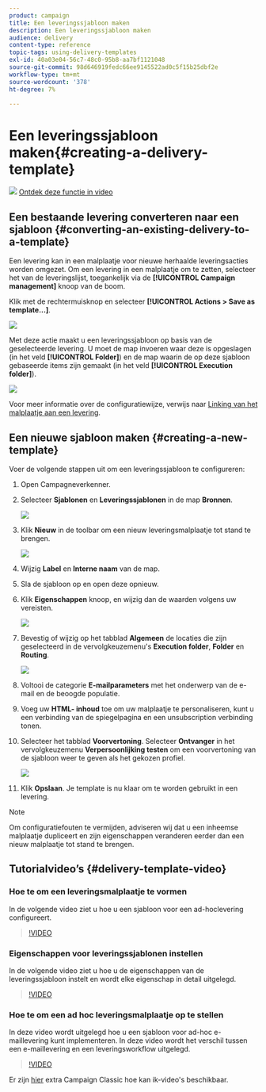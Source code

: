 ```yaml
---
product: campaign
title: Een leveringssjabloon maken
description: Een leveringssjabloon maken
audience: delivery
content-type: reference
topic-tags: using-delivery-templates
exl-id: 40a03e04-56c7-48c0-95b8-aa7bf1121048
source-git-commit: 98d646919fedc66ee9145522ad0c5f15b25dbf2e
workflow-type: tm+mt
source-wordcount: '378'
ht-degree: 7%

---
```


# Een leveringssjabloon maken{#creating-a-delivery-template}

![](assets/do-not-localize/how-to-video.png) [Ontdek deze functie in video](#delivery-template-video)

## Een bestaande levering converteren naar een sjabloon {#converting-an-existing-delivery-to-a-template}

Een levering kan in een malplaatje voor nieuwe herhaalde leveringsacties worden omgezet. Om een levering in een malplaatje om te zetten, selecteer het van de leveringslijst, toegankelijk via de **[!UICONTROL Campaign management]** knoop van de boom.

Klik met de rechtermuisknop en selecteer **[!UICONTROL Actions > Save as template...]**.

![](assets/s_ncs_user_campaign_save_as_scenario.png)

Met deze actie maakt u een leveringssjabloon op basis van de geselecteerde levering. U moet de map invoeren waar deze is opgeslagen (in het veld **[!UICONTROL Folder]**) en de map waarin de op deze sjabloon gebaseerde items zijn gemaakt (in het veld **[!UICONTROL Execution folder]**).

![](assets/s_ncs_user_campaign_save_as_scenario_a.png)

Voor meer informatie over de configuratiewijze, verwijs naar [Linking van het malplaatje aan een levering](../../delivery/using/creating-a-delivery-from-a-template.md#linking-the-template-to-a-delivery).

## Een nieuwe sjabloon maken {#creating-a-new-template}

Voer de volgende stappen uit om een leveringssjabloon te configureren:

1. Open Campagneverkenner.
1. Selecteer **Sjablonen** en **Leveringssjablonen** in de map **Bronnen**.

   ![](assets/delivery_template_1.png)

1. Klik **Nieuw** in de toolbar om een nieuw leveringsmalplaatje tot stand te brengen.

   ![](assets/delivery_template_2.png)

1. Wijzig **Label** en **Interne naam** van de map.
1. Sla de sjabloon op en open deze opnieuw.
1. Klik **Eigenschappen** knoop, en wijzig dan de waarden volgens uw vereisten.

   ![](assets/delivery_template_3.png)

1. Bevestig of wijzig op het tabblad **Algemeen** de locaties die zijn geselecteerd in de vervolgkeuzemenu&#39;s **Execution folder**, **Folder** en **Routing**.

   ![](assets/delivery_template_4.png)

1. Voltooi de categorie **E-mailparameters** met het onderwerp van de e-mail en de beoogde populatie.
1. Voeg uw **HTML- inhoud** toe om uw malplaatje te personaliseren, kunt u een verbinding van de spiegelpagina en een unsubscription verbinding tonen.
1. Selecteer het tabblad **Voorvertoning**. Selecteer **Ontvanger** in het vervolgkeuzemenu **Verpersoonlijking testen** om een voorvertoning van de sjabloon weer te geven als het gekozen profiel.

   ![](assets/delivery_template_5.png)

1. Klik **Opslaan**. Je template is nu klaar om te worden gebruikt in een levering.

>[!NOTE]
>
>Om configuratiefouten te vermijden, adviseren wij dat u een inheemse malplaatje dupliceert en zijn eigenschappen veranderen eerder dan een nieuw malplaatje tot stand te brengen.

## Tutorialvideo’s {#delivery-template-video}

### Hoe te om een leveringsmalplaatje te vormen

In de volgende video ziet u hoe u een sjabloon voor een ad-hoclevering configureert.

>[!VIDEO](https://video.tv.adobe.com/v/24066?quality=12)

### Eigenschappen voor leveringssjablonen instellen

In de volgende video ziet u hoe u de eigenschappen van de leveringssjabloon instelt en wordt elke eigenschap in detail uitgelegd.

>[!VIDEO](https://video.tv.adobe.com/v/24067?quality=12)

### Hoe te om een ad hoc leveringsmalplaatje op te stellen

In deze video wordt uitgelegd hoe u een sjabloon voor ad-hoc e-maillevering kunt implementeren. In deze video wordt het verschil tussen een e-maillevering en een leveringsworkflow uitgelegd.

>[!VIDEO](https://video.tv.adobe.com/v/24065?quality=12)

Er zijn [hier](https://experienceleague.adobe.com/docs/campaign-classic-learn/tutorials/overview.html?lang=nl) extra Campaign Classic hoe kan ik-video&#39;s beschikbaar.
